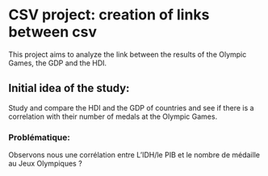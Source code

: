 # CSV project: creation of links between csv 
This project aims to analyze the link between the results of the Olympic Games, the GDP and the HDI.

## Initial idea of the study: 
Study and compare the HDI and the GDP of countries and see if there is a correlation with their number of medals at the Olympic Games.

### Problématique:
Observons nous une corrélation entre L’IDH/le PIB et le nombre de médaille au Jeux Olympiques ?
